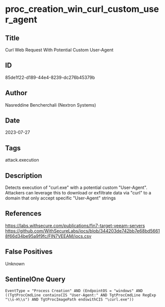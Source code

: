 # proc_creation_win_curl_custom_user_agent

## Title
Curl Web Request With Potential Custom User-Agent

## ID
85de1f22-d189-44e4-8239-dc276b45379b

## Author
Nasreddine Bencherchali (Nextron Systems)

## Date
2023-07-27

## Tags
attack.execution

## Description
Detects execution of "curl.exe" with a potential custom "User-Agent". Attackers can leverage this to download or exfiltrate data via "curl" to a domain that only accept specific "User-Agent" strings

## References
https://labs.withsecure.com/publications/fin7-target-veeam-servers
https://github.com/WithSecureLabs/iocs/blob/344203de742bb7e68bd56618f66d34be95a9f9fc/FIN7VEEAM/iocs.csv

## False Positives
Unknown

## SentinelOne Query
```
EventType = "Process Creation" AND (EndpointOS = "windows" AND ((TgtProcCmdLine containsCIS "User-Agent:" AND TgtProcCmdLine RegExp "\\s-H\\s") AND TgtProcImagePath endswithCIS "\curl.exe"))

```